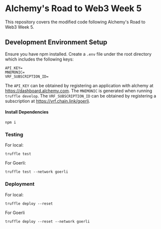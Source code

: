 # Alchemy's Road to Web3 Week 5

This repository covers the modified code following Alchemy's Road to Web3 Week 5.

## Development Environment Setup

Ensure you have npm installed. Create a `.env` file under the root directory which includes the following keys:

    API_KEY=
    MNEMONIC=
    VRF_SUBSCRIPTION_ID=

The `API_KEY` can be obtained by registering an application with alchemy at https://dashboard.alchemy.com. The `MNEMONIC` is generated when running `truffle develop`.
The `VRF_SUBSCRIPTION_ID` can be obtained by registering a subscription at https://vrf.chain.link/goerli.

#### Install Dependencies

    npm i

### Testing

For local:

    truffle test

For Goerli:

    truffle test --network goerli

### Deployment

For local:

    truffle deploy --reset

For Goerli

    truffle deploy --reset --network goerli
